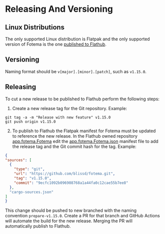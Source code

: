 <!--
SPDX-FileCopyrightText: © 2024 David Bliss

SPDX-License-Identifier: GFDL-1.3-or-later
-->

# Releasing And Versioning

## Linux Distributions

The only supported Linux distribution is Flatpak and the only supported version of Fotema is the one [published to Flathub](https://flathub.org/apps/app.fotema.Fotema). 

## Versioning

Naming format should be `v[major].[minor].[patch]`, such as `v1.15.0`.

## Releasing

To cut a new release to be published to Flathub perform the following steps:

1. Create a new release tag for the Git repository.  Example:

```shell
git tag -a -m "Release with new feature" v1.15.0
git push origin v1.15.0
```

2. To publish to Flathub the Flatpak manifest for Fotema must be updated to reference the new release. In the Flathub owned repository [app.fotema.Fotema](https://github.com/flathub/app.fotema.Fotema) edit the [app.fotema.Fotema.json](https://github.com/flathub/app.fotema.Fotema/blob/master/app.fotema.Fotema.json) manifest file to add the release tag and the Git commit hash for the tag. Example:

```json
{
"sources": [
  {
    "type": "git",
    "url": "https://github.com/blissd/fotema.git",
    "tag": "v1.15.0",
    "commit": "9ecfc1092b096908768a1a44fa0c12cae55b7ee8"
  },
  "cargo-sources.json"
]
}
```

This change should be pushed to new branched with the naming convention `prepare-v1.15.0`. Create a PR for that branch and GitHub Actions will automate the build for the new release. Merging the PR will automatically publish to Flathub.
